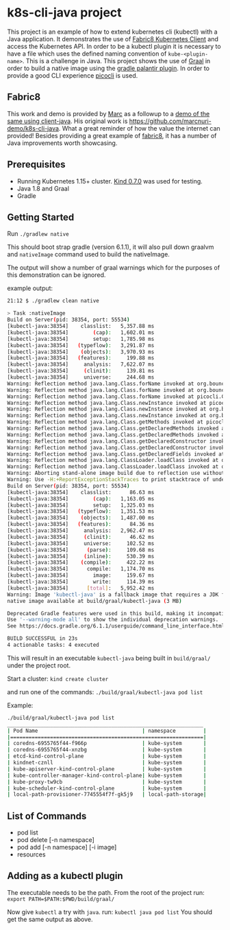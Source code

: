 # k8s-cli-java project

This project is an example of how to extend kubernetes cli (kubectl) with a Java application.  It demonstrates the use of [Fabric8 Kubernetes Client](https://github.com/fabric8io/kubernetes-client) and access the Kubernetes API.  In order to be a kubectl plugin it is necessary to have a file which uses the defined naming convention of `kube-<plugin-name>`.  This is a challenge in Java.  This project shows the use of [Graal](https://www.graalvm.org/) in order to build a native image using the [gradle palantir plugin](https://github.com/palantir/gradle-graal).
In order to provide a good CLI experience [picocli](https://picocli.info/) is used.

## Fabric8

This work and demo is provided by [Marc](https://github.com/marcnuri-demo) as a followup to a [demo of the same using client-java](https://github.com/codementor/k8s-cli-java).  His original work is https://github.com/marcnuri-demo/k8s-cli-java.  What a great reminder of how the value the internet can provided! Besides providing a great example of [fabric8](https://github.com/fabric8io/kubernetes-client), it has a number of Java improvements worth showcasing.


## Prerequisites

* Running Kubernetes 1.15+ cluster.  [Kind 0.7.0](https://github.com/kubernetes-sigs/kind) was used for testing.
* Java 1.8 and Graal
* Gradle


## Getting Started

Run `./gradlew native`

This should boot strap gradle (version 6.1.1), it will also pull down graalvm and `nativeImage` command used to build the nativeImage.

The output will show a number of graal warnings which for the purposes of this demonstration can be ignored.  

example output:

```bash
21:12 $ ./gradlew clean native

> Task :nativeImage
Build on Server(pid: 38354, port: 55534)
[kubectl-java:38354]    classlist:   5,357.88 ms
[kubectl-java:38354]        (cap):   1,602.01 ms
[kubectl-java:38354]        setup:   1,785.98 ms
[kubectl-java:38354]   (typeflow):   3,291.87 ms
[kubectl-java:38354]    (objects):   3,970.93 ms
[kubectl-java:38354]   (features):     199.88 ms
[kubectl-java:38354]     analysis:   7,622.07 ms
[kubectl-java:38354]     (clinit):     139.81 ms
[kubectl-java:38354]     universe:     244.68 ms
Warning: Reflection method java.lang.Class.forName invoked at org.bouncycastle.pqc.jcajce.provider.BouncyCastlePQCProvider$2.run(Unknown Source)
Warning: Reflection method java.lang.Class.forName invoked at org.bouncycastle.jcajce.provider.symmetric.util.ClassUtil$1.run(Unknown Source)
Warning: Reflection method java.lang.Class.forName invoked at picocli.CommandLine$BuiltIn$ClassConverter.convert(CommandLine.java:12467)
Warning: Reflection method java.lang.Class.newInstance invoked at picocli.CommandLine$DefaultFactory.create(CommandLine.java:4814)
Warning: Reflection method java.lang.Class.newInstance invoked at org.bouncycastle.jce.provider.BouncyCastleProvider.loadAlgorithms(Unknown Source)
Warning: Reflection method java.lang.Class.newInstance invoked at org.bouncycastle.pqc.jcajce.provider.BouncyCastlePQCProvider.loadAlgorithms(Unknown Source)
Warning: Reflection method java.lang.Class.getMethods invoked at picocli.CommandLine.getCommandMethods(CommandLine.java:2980)
Warning: Reflection method java.lang.Class.getDeclaredMethods invoked at picocli.CommandLine.getCommandMethods(CommandLine.java:2982)
Warning: Reflection method java.lang.Class.getDeclaredMethods invoked at picocli.CommandLine$Model$CommandReflection.initFromAnnotatedFields(CommandLine.java:9784)
Warning: Reflection method java.lang.Class.getDeclaredConstructor invoked at picocli.CommandLine$DefaultFactory.create(CommandLine.java:4808)
Warning: Reflection method java.lang.Class.getDeclaredConstructor invoked at picocli.CommandLine$DefaultFactory.create(CommandLine.java:4817)
Warning: Reflection method java.lang.Class.getDeclaredFields invoked at picocli.CommandLine$Model$CommandReflection.initFromAnnotatedFields(CommandLine.java:9781)
Warning: Reflection method java.lang.ClassLoader.loadClass invoked at org.bouncycastle.pqc.jcajce.provider.BouncyCastlePQCProvider.loadClass(Unknown Source)
Warning: Reflection method java.lang.ClassLoader.loadClass invoked at org.bouncycastle.jcajce.provider.symmetric.util.ClassUtil.loadClass(Unknown Source)
Warning: Aborting stand-alone image build due to reflection use without configuration.
Warning: Use -H:+ReportExceptionStackTraces to print stacktrace of underlying exception
Build on Server(pid: 38354, port: 55534)
[kubectl-java:38354]    classlist:      86.63 ms
[kubectl-java:38354]        (cap):   1,163.05 ms
[kubectl-java:38354]        setup:   1,325.03 ms
[kubectl-java:38354]   (typeflow):   1,351.53 ms
[kubectl-java:38354]    (objects):   1,487.00 ms
[kubectl-java:38354]   (features):      84.36 ms
[kubectl-java:38354]     analysis:   2,962.47 ms
[kubectl-java:38354]     (clinit):      46.62 ms
[kubectl-java:38354]     universe:     102.52 ms
[kubectl-java:38354]      (parse):     109.68 ms
[kubectl-java:38354]     (inline):     530.39 ms
[kubectl-java:38354]    (compile):     422.22 ms
[kubectl-java:38354]      compile:   1,174.70 ms
[kubectl-java:38354]        image:     159.67 ms
[kubectl-java:38354]        write:     114.39 ms
[kubectl-java:38354]      [total]:   5,952.42 ms
Warning: Image 'kubectl-java' is a fallback image that requires a JDK for execution (use --no-fallback to suppress fallback image generation).
native image available at build/graal/kubectl-java (3 MB)

Deprecated Gradle features were used in this build, making it incompatible with Gradle 7.0.
Use '--warning-mode all' to show the individual deprecation warnings.
See https://docs.gradle.org/6.1.1/userguide/command_line_interface.html#sec:command_line_warnings

BUILD SUCCESSFUL in 23s
4 actionable tasks: 4 executed
```

This will result in an executable `kubectl-java` being built in `build/graal/` under the project root.

Start a cluster:  `kind create cluster`

and run one of the commands:  `./build/graal/kubectl-java pod list`

Example:

```bash
./build/graal/kubectl-java pod list
________________________________________________________________
| Pod Name                                  | namespace         |
|===============================================================|
| coredns-6955765f44-f966p                  | kube-system       |
| coredns-6955765f44-xnzbg                  | kube-system       |
| etcd-kind-control-plane                   | kube-system       |
| kindnet-cznll                             | kube-system       |
| kube-apiserver-kind-control-plane         | kube-system       |
| kube-controller-manager-kind-control-plane| kube-system       |
| kube-proxy-tw9cb                          | kube-system       |
| kube-scheduler-kind-control-plane         | kube-system       |
| local-path-provisioner-7745554f7f-gk5j9   | local-path-storage|
```

## List of Commands

* pod list
* pod delete <pod-name> [-n namespace]
* pod add <pod-name> [-n namespace] [-i image]
* resources

## Adding as a kubectl plugin

The executable needs to be the path.  From the root of the project run: `export PATH=$PATH:$PWD/build/graal/`

Now give `kubectl` a try with `java`.  run: `kubectl java pod list`
You should get the same output as above.
